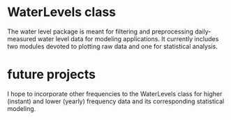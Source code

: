 # WaterLevels class
The water level package is meant for filtering and preprocessing daily-measured water level data for modeling applications. It currently includes two modules devoted to plotting raw data and one for statistical analysis.

# future  projects
I hope to incorporate other frequencies to the WaterLevels class for higher (instant) and lower (yearly) frequency data and its corresponding statistical modeling.
